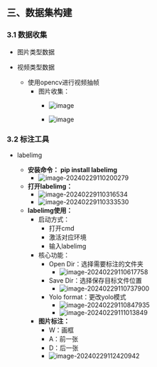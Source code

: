 ## 三、数据集构建

### 3.1 数据收集

* 图片类型数据

* 视频类型数据

  * 使用opencv进行视频抽帧
    * 图片收集：
      * ![image](https://github.com/CoderSuHang/TensorRT-Learning-Note/assets/104765251/16583cc5-0048-466c-bca7-006bfd779f74)

      * ![image](https://github.com/CoderSuHang/TensorRT-Learning-Note/assets/104765251/ee9e22f6-4edd-4153-b94a-00bb73679609)


### 3.2 标注工具

* labelimg

  * **安装命令： pip install labelimg**
    * ![image-20240229110200279](C:\Users\10482\AppData\Roaming\Typora\typora-user-images\image-20240229110200279.png)
  * **打开labelimg：**
    * ![image-20240229110316534](C:\Users\10482\AppData\Roaming\Typora\typora-user-images\image-20240229110316534.png)
    * ![image-20240229110333530](C:\Users\10482\AppData\Roaming\Typora\typora-user-images\image-20240229110333530.png)
  * **labelimg使用：**
    * 启动方式：
      * 打开cmd
      * 激活对应环境
      * 输入labelimg
    * 核心功能：
      * Open Dir：选择需要标注的文件夹
        * ![image-20240229110617758](C:\Users\10482\AppData\Roaming\Typora\typora-user-images\image-20240229110617758.png)
      * Save Dir：选择保存目标文件位置
        * ![image-20240229110737900](C:\Users\10482\AppData\Roaming\Typora\typora-user-images\image-20240229110737900.png)
      * Yolo format：更改yolo模式
        * ![image-20240229110847935](C:\Users\10482\AppData\Roaming\Typora\typora-user-images\image-20240229110847935.png)
        * ![image-20240229111013849](C:\Users\10482\AppData\Roaming\Typora\typora-user-images\image-20240229111013849.png)
    * **图片标注：**
      * W：画框
      * A：前一张
      * D：后一张
      * ![image-20240229112420942](C:\Users\10482\AppData\Roaming\Typora\typora-user-images\image-20240229112420942.png)


